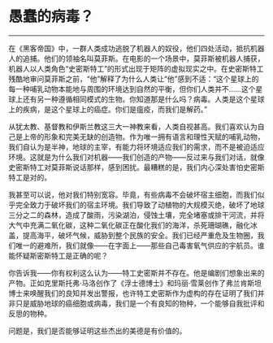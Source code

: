 # 愚蠢的病毒？

------

在《黑客帝国》中，一群人类成功逃脱了机器人的奴役，他们四处活动，抵抗机器人的追捕。他们的领袖名叫莫菲斯。在电影的一个场景中，莫菲斯被机器人捕获，机器人以人类角色“史密斯特工”的形式出现于矩阵的虚拟现实之中。在史密斯特工残酷地审问莫菲斯之前，“他”解释了为什么人类让“他”感到不适：“这个星球上的每一种哺乳动物本能地与周围的环境达到自然的平衡，但你们人类并不……这个星球上还有另一种遵循相同模式的生物。你知道那是什么吗？病毒。人类是这个星球上的疾病，是这个星球上的癌症。你们是瘟疫，而我们是解药。”

从犹太教、基督教和伊斯兰教这三大一神教来看，人类自视甚高。我们喜欢认为自己是上帝的形象和完美无缺的创造物。作为唯一拥有语言和理性天赋的哺乳动物，我们自认为是半神，地球的主宰，有能力将环境适应我们的需求，而不是被迫适应环境。这就是为什么我们对机器——我们创造的产物——反过来与我们对话，就像史密斯特工对莫菲斯说话那样，感到困扰。最糟糕的是，我们内心深处害怕史密斯特工是对的。

我甚至可以说，他对我们特别宽容。毕竟，有些病毒不会破坏宿主细胞，而我们似乎完全致力于破坏我们的宿主环境。我们导致了动植物的大规模灭绝，破坏了地球三分之二的森林，造成了酸雨，污染湖泊，侵蚀土壤，完全堵塞或排干河流，并将大气中充满二氧化碳，这种二氧化碳正在酸化我们的海洋，杀死珊瑚礁，融化冰盖，提高海平，破坏气候，威胁到整个民族的安全。我们已经严重危及生物圈，我们唯一的避难所，我们就像——在字面上——那些自己毒害氧气供应的宇航员。谁能怀疑斯密斯特工是正确的呢？

你告诉我——你有权利这么认为——特工史密斯并不存在。他是编剧们想象出来的产物。正如克里斯托弗·马洛创作了《浮士德博士》和玛丽·雪莱创作了弗兰肯斯坦博士来唤醒我们的良知并发出警报，也许特工史密斯作为虚构的存在证明了我们并非只是威胁地球的癌细胞或病毒，我们是一个有良知的物种，一个能够自我批评和反思的物种。

问题是，我们是否能够证明这些杰出的美德是有价值的。
